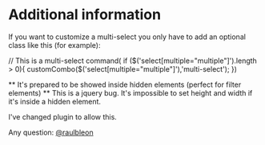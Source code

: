 Additional information
=============

If you want to customize a multi-select you only have to add an optional class like this (for example):

// This is a multi-select
command(
if ($('select[multiple="multiple"]').length > 0){
  customCombo($('select[multiple="multiple"]'),'multi-select');
})


** It's prepared to be showed inside hidden elements (perfect for filter elements) **
This is a jquery bug. It's impossible to set height and width if it's inside a hidden element. 

I've changed plugin to allow this.

Any question: [@raulbleon](http://twitter.com/raulbleon)
